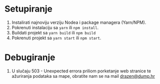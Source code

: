 # Setupiranje
1. Instalirati najnoviju verziju Nodea i package managera (Yarn/NPM).
2. Pokrenuti instalaciju sa `yarn` ili `npm install`.
3. Buildati projekt sa `yarn build` ili `npm build`
4. Pokrenuti projekt sa `yarn start` ili `npm start`.

# Debugiranje
1. U slučaju 503 - Unexpected errora priliom porketanje web stranice te ažuriranja podataka sa mape, obratite nam se na mail drazen@dump.hr